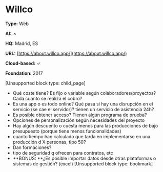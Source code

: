 # Willco

**Type:** Web

**AI:** ✗

**HQ:** Madrid, ES

**URL:** [https://about.willco.app/](https://about.willco.app/)

**Cloud-based:** ✓

**Foundation:** 2017

[Unsupported block type: child_page]

- Qué coste tiene? Es fijo o variable según colaboradores/proyectos? Cada cuanto se realiza el cobro?
- Es una app o es todo online? Qué pasa si hay una disrupción en el servicio (se cae el servidor)?  tienen un servicio de asistencia 24h?
- Es posible obtener acceso? Tienen algún programa de prueba?
- Opciones de personalización según necesidades del proyecto
- Hay algún descuento o cuesta menos para las producciones de bajo presupuesto (porque tiene menos funcionalidades)
- cuanto tiempo han calculado que tarda en implementarse en una producción d X personas, tipo 50?
- Dan formaciones?
- tipo de seguridad q ofrecen para contratos, etc
- **BONUS: **¿Es posible importar datos desde otras plataformas o sistemas de gestión? (excel)
[Unsupported block type: bookmark]

